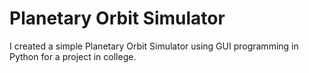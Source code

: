 # Planetary Orbit Simulator

I created a simple Planetary Orbit Simulator using GUI programming in Python for a project in college.
